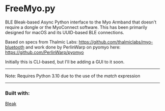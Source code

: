 # FreeMyo.py
BLE Bleak-based Async Python interface to the Myo Armband that doesn't require a dongle or the MyoConnect software.  This has been primarily designed for macOS and its UUID-based BLE connections.

Based on specs from Thalmic Labs: https://github.com/thalmiclabs/myo-bluetooth and work done by PerlinWarp on pyomyo here: https://github.com/PerlinWarp/pyomyo

Initially this is CLI-based, but I'll be adding a GUI to it soon.

---

Note: Requires Python 3.10 due to the use of the *match* expression

---

### Built with:
[Bleak](https://github.com/hbldh/bleak)